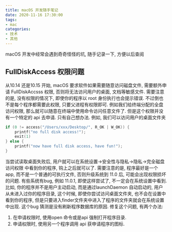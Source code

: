 ```yaml
---
title: macOS 开发随手笔记
date: 2020-11-16 17:30:00
tags: 
- mac
categories:
- 技术
- 其他
---
```

macOS 开发中经常会遇到奇奇怪怪的坑, 随手记录一下, 方便以后查阅
<!-- more -->
## FullDiskAccess 权限问题
从10.14 还是10.15 开始, macOS 要求软件如果需要随意访问磁盘文件, 需要额外申请 FullDiskAccsss 权限, 否则将无法访问用户的桌面, 文档等敏感文件.
需要注意的是, 没有权限的情况下, 即使你的程序以 root 身份执行也会提示错误.
不过倒也不是每个程序都需要此权限, 只要父进程有权限即可. 例如我们给终端分配的全盘访问权限, 那么就可以随意在终端中使用命令访问任意文件了.
但是这个权限并没有一个特定的 api 去申请. 只有自己想办法.
例如, 我们可以访问用户的桌面文件夹
``` c
if (0 != access("/Users/xxx/Desktop/", R_OK | W_OK)) {
	printf("no full disk access!");
	exit(1)
} else {
	printf("now have full disk access, have fun!");
}
```
当尝试读取桌面失败后, 用户就可以在系统设置->安全性与隐私->隐私->完全磁盘访问权限 中看到你的程序, 钩上之后就可以了.
需要注意的是, 程序最好是一个app, 而不是一个普通的可执行文件, 否则升级系统到 11.0 后, 可能会出现权限损坏的问题.
有些系统有bug, 例如 11.0.1, 即使这样尝试了, 不一定会在系统设置中看到. 
比如, 你的程序并不是用户主动启动, 而是通过launchDaemon 自动启动的, 用户从未进入过你的程序目录, 这个时候, 即使你尝试访问桌面文件夹, 也不会在设置中看到你的程序, 但是只要进入finder文件夹中进入了程序的文件夹就会在系统设置中出现. 
这个bug 猜测是没有刷新程序数据库的原因.
修复这个问题, 有两个办法:
1. 在申请权限时, 使用open 命令或是api 强制打开程序目录.
2. 申请权限时, 使用另一个程序调用 api 获申请程序的图标. 

